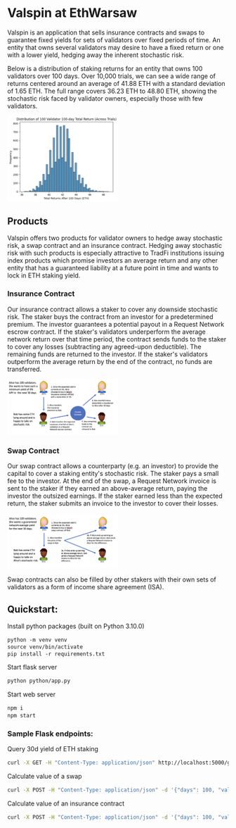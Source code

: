 # Valspin at EthWarsaw

Valspin is an application that sells insurance contracts and swaps to guarantee fixed yields for sets of validators over fixed periods of time. An entity that owns several validators may desire to have a fixed return or one with a lower yield, hedging away the inherent stochastic risk.

Below is a distribution of staking returns for an entity that owns 100 validators over 100 days. Over 10,000 trials, we can see a wide range of returns centered around an average of 41.88 ETH with a standard deviation of 1.65 ETH. The full range covers 36.23 ETH to 48.80 ETH, showing the stochastic risk faced by validator owners, especially those with few validators.

<img src="src/assets/imgs/distribution.png" width="50%" />

## Products
Valspin offers two products for validator owners to hedge away stochastic risk, a swap contract and an insurance contract. Hedging away stochastic risk with such products is especially attractive to TradFi institutions issuing index products which promise investors an average return and any other entity that has a guaranteed liability at a future point in time and wants to lock in ETH staking yield.

### Insurance Contract
Our insurance contract allows a staker to cover any downside stochastic risk. The staker buys the contract from an investor for a predetermined premium. The investor guarantees a potential payout in a Request Network escrow contract. If the staker's validators underperform the average network return over that time period, the contract sends funds to the staker to cover any losses (subtracting any agreed-upon deductible). The remaining funds are returned to the investor. If the staker's validators outperform the average return by the end of the contract, no funds are transferred.

<img src="src/assets/imgs/insurance.png" width="50%" />

### Swap Contract
Our swap contract allows a counterparty (e.g. an investor) to provide the capital to cover a staking entity's stochastic risk. The staker pays a small fee to the investor. At the end of the swap, a Request Network invoice is sent to the staker if they earned an above-average return, paying the investor the outsized earnings. If the staker earned less than the expected return, the staker submits an invoice to the investor to cover their losses. 

<img src="src/assets/imgs/swap.png" width="50%" />

Swap contracts can also be filled by other stakers with their own sets of validators as a form of income share agreement (ISA).

## Quickstart:

Install python packages (built on Python 3.10.0)
```
python -m venv venv
source venv/bin/activate
pip install -r requirements.txt
```

Start flask server
```bash
python python/app.py
```

Start web server
```bash
npm i
npm start
```

### Sample Flask endpoints:

Query 30d yield of ETH staking
```bash
curl -X GET -H "Content-Type: application/json" http://localhost:5000/get_rate
```

Calculate value of a swap
```bash
curl -X POST -H "Content-Type: application/json" -d '{"days": 100, "vals": 100}' http://localhost:5000/calculate_swap
```

Calculate value of an insurance contract
```bash
curl -X POST -H "Content-Type: application/json" -d '{"days": 100, "vals": 100, "deductible_amount": 1, "deductible_type": "eth"}' http://localhost:5000/calculate_insurance
```